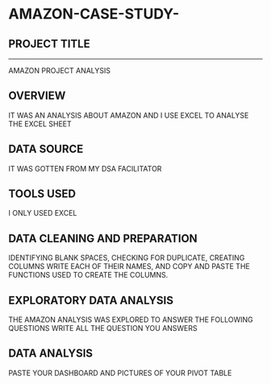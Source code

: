 # AMAZON-CASE-STUDY-
## PROJECT TITLE
--- 
AMAZON PROJECT ANALYSIS
## OVERVIEW
IT WAS AN ANALYSIS ABOUT AMAZON AND I USE EXCEL TO ANALYSE THE EXCEL SHEET
## DATA SOURCE
IT WAS GOTTEN FROM MY DSA FACILITATOR
## TOOLS USED
I ONLY USED EXCEL
## DATA CLEANING AND PREPARATION
IDENTIFYING BLANK SPACES, CHECKING FOR DUPLICATE, CREATING COLUMNS WRITE EACH OF THEIR NAMES, AND COPY AND PASTE THE FUNCTIONS USED TO CREATE THE COLUMNS.
## EXPLORATORY DATA ANALYSIS
THE AMAZON ANALYSIS WAS EXPLORED TO ANSWER THE FOLLOWING QUESTIONS
WRITE ALL THE QUESTION YOU ANSWERS
## DATA ANALYSIS
PASTE YOUR DASHBOARD AND PICTURES OF YOUR PIVOT TABLE
